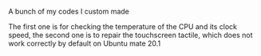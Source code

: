 A bunch of my codes I custom made

The first one is for checking the temperature of the CPU and its clock speed,
the second one is to repair the touchscreen tactile, which does not work correctly by default on Ubuntu mate 20.1
